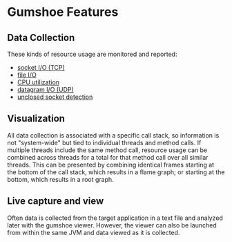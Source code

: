 Gumshoe Features
================

Data Collection
---------------

These kinds of resource usage are monitored and reported:
- [socket I/O (TCP)](types/socket-io.md)
- [file I/O](types/file-io.md)
- [CPU utilization](types/cpu-stats.md)
- [datagram I/O (UDP)](types/datagram-io.md)
- [unclosed socket detection](types/socket-unclosed.md)

Visualization
-------------

All data collection is associated with a specific call stack, so information is not "system-wide"
but tied to individual threads and method calls.  If multiple threads include the same method call,
resource usage can be combined across threads for a total for that method call over all similar threads.
This can be presented by combining identical frames starting at the bottom of the call stack, 
which results in a flame graph; or starting at the bottom, which results in a root graph.

Live capture and view 
---------------------

Often data is collected from the target application in a text file and analyzed later with the gumshoe viewer.
However, the viewer can also be launched from within the same JVM and data viewed as it is collected.  